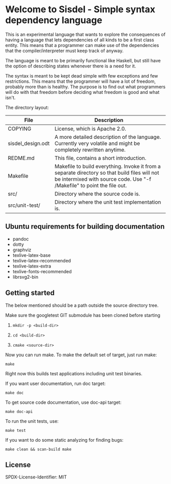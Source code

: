 Welcome to Sisdel - Simple syntax dependency language
=====================================================

This is an experimental language that wants to explore the
consequences of having a language that lets dependencies of all kinds
to be a first class entity. This means that a programmer can make use
of the dependencies that the compiler/interpreter must keep track of
anyway.

The language is meant to be primarily functional like Haskell, but
still have the option of describing states whenever there is a need
for it.

The syntax is meant to be kept dead simple with few exceptions and few
restrictions. This means that the programmer will have a lot of
freedom, probably more than is healthy. The purpose is to find out
what programmers will do with that freedom before deciding what
freedom is good and what isn't.

The directory layout:

File              | Description
------------------|----------------------------------------------------
COPYING	          | License, which is Apache 2.0.
sisdel_design.odt | A more detailed description of the language. Currently very volatile and might be completely rewritten anytime.
REDME.md          | This file, contains a short introduction.
Makefile          | Makefile to build everything. Invoke it from a separate directory so that build files will not be intermixed with source code. Use "-f <path>/Makefile" to point the file out.
src/	          | Directory where the source code is.
src/unit-test/    | Directory where the unit test implementation is.

Ubuntu requirements for building documentation
----------------------------------------------
 * pandoc
 * dotty
 * graphviz
 * texlive-latex-base
 * texlive-latex-recommended
 * texlive-latex-extra
 * texlive-fonts-recommended
 * librsvg2-bin

Getting started
---------------

The below mentioned <build-dir> should be a path outside the source
directory tree.

Make sure the googletest GIT submodule has been cloned before starting

1.     mkdir -p <build-dir>
2.     cd <build-dir>
3.     cmake <source-dir>

Now you can run make. To make the default set of target, just run make:

    make

Right now this builds test applications including unit test binaries.

If you want user documentation, run doc target:

    make doc

To get source code documentation, use doc-api target:

    make doc-api

To run the unit tests, use:

    make test

If you want to do some static analyzing for finding bugs:

    make clean && scan-build make

License
-------

SPDX-License-Identifier: MIT

